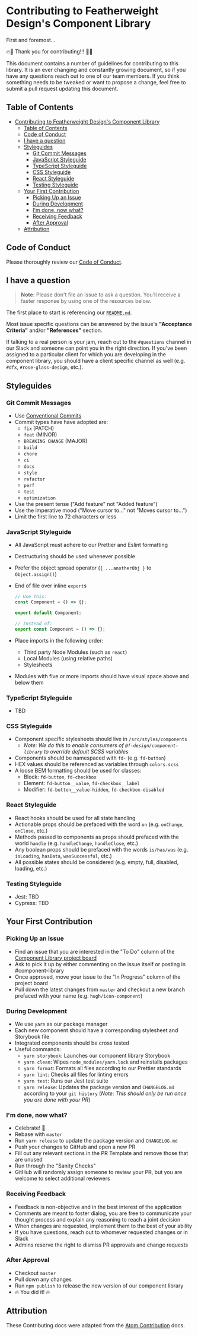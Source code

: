 # Contributing to Featherweight Design's Component Library

First and foremost...

🔥🎉 Thank you for contributing!!! 🎉🔥

This document contains a number of guidelines for contributing to this library. It is an ever changing and constantly growing document, so if you have any questions reach out to one of our team members. If you think something needs to be tweaked or want to propose a change, feel free to submit a pull request updating this document.

## Table of Contents

- [Contributing to Featherweight Design's Component Library](#contributing-to-featherweight-designs-component-library)
  - [Table of Contents](#table-of-contents)
  - [Code of Conduct](#code-of-conduct)
  - [I have a question](#i-have-a-question)
  - [Styleguides](#styleguides)
    - [Git Commit Messages](#git-commit-messages)
    - [JavaScript Styleguide](#javascript-styleguide)
    - [TypeScript Styleguide](#typescript-styleguide)
    - [CSS Styleguide](#css-styleguide)
    - [React Styleguide](#react-styleguide)
    - [Testing Styleguide](#testing-styleguide)
  - [Your First Contribution](#your-first-contribution)
    - [Picking Up an Issue](#picking-up-an-issue)
    - [During Development](#during-development)
    - [I'm done, now what?](#im-done-now-what)
    - [Receiving Feedback](#receiving-feedback)
    - [After Approval](#after-approval)
  - [Attribution](#attribution)

## Code of Conduct

Please thoroughly review our [Code of Conduct](CODE_OF_CONDUCT.md).

## I have a question

> **Note:** Please don't file an issue to ask a question. You'll receive a faster response by using one of the resources below.

The first place to start is referencing our [`README.md`](README.md).

Most issue specific questions can be answered by the issue's **"Acceptance Criteria"** and/or **"References"** section.

If talking to a real person is your jam, reach out to the `#questions` channel in our Slack and someone can point you in the right direction. If you've been assigned to a particular client for which you are developing in the component library, you should have a client specific channel as well (e.g. `#dfx`, `#rose-glass-design`, etc.).

## Styleguides

### Git Commit Messages

- Use [Conventional Commits](https://www.conventionalcommits.org/en/v1.0.0/)
- Commit types have have adopted are:
  - `fix` (PATCH)
  - `feat` (MINOR)
  - `BREAKING CHANGE` (MAJOR)
  - `build`
  - `chore`
  - `ci`
  - `docs`
  - `style`
  - `refactor`
  - `perf`
  - `test`
  - `optimization`
- Use the present tense ("Add feature" not "Added feature")
- Use the imperative mood ("Move cursor to..." not "Moves cursor to...")
- Limit the first line to 72 characters or less

### JavaScript Styleguide

- All JavaScript must adhere to our Prettier and Eslint formatting
- Destructuring should be used whenever possible
- Prefer the object spread operator (`{ ...anotherObj }` to `Object.assign()`)
- End of file over inline `export`s

  ```javascript
  // Use this:
  const Component = () => {};

  export default Component;

  // Instead of:
  export const Component = () => {};
  ```

- Place imports in the following order:
  - Third party Node Modules (such as `react`)
  - Local Modules (using relative paths)
  - Stylesheets
- Modules with five or more imports should have visual space above and below them

### TypeScript Styleguide

- TBD

### CSS Styleguide

- Component specific stylesheets should live in `/src/styles/components`
  - *Note: We do this to enable consumers of `@f-design/component-library` to override default SCSS variables*
- Components should be namespaced with `fd-` (e.g. `fd-button`)
- HEX values should be referenced as variables through `colors.scss`
- A loose BEM formatting should be used for classes:
  - Block: `fd-button`, `fd-checkbox`
  - Element: `fd-button__value`, `fd-checkbox__label`
  - Modifier: `fd-button__value-hidden`, `fd-checkbox-disabled`

### React Styleguide

- React hooks should be used for all state handling
- Actionable props should be prefaced with the word `on` (e.g. `onChange`, `onClose`, etc.)
- Methods passed to components as props should prefaced with the world `handle` (e.g. `handleChange`, `handleClose`, etc.)
- Any boolean props should be prefaced with the words `is/has/was` (e.g. `isLoading`, `hasData`, `wasSuccessful`, etc.)
- All possible states should be considered (e.g. empty, full, disabled, loading, etc.)

### Testing Styleguide

- Jest: TBD
- Cypress: TBD

## Your First Contribution

### Picking Up an Issue

- Find an issue that you are interested in the "To Do" column of the [Component Library project board](https://github.com/featherweight-design/component-library/projects/1)
- Ask to pick it up by either commenting on the issue itself or posting in #component-library
- Once approved, move your issue to the "In Progress" column of the project board
- Pull down the latest changes from `master` and checkout a new branch prefaced with your name (e.g. `hugh/icon-component`)

### During Development

- We use `yarn` as our package manager
- Each new component should have a corresponding stylesheet and Storybook file
- Integrated components should be cross tested
- Useful commands:
  - `yarn storybook`: Launches our component library Storybook
  - `yarn clean`: Wipes `node_modules/yarn.lock` and reinstalls packages
  - `yarn format`: Formats all files according to our Prettier standards
  - `yarn lint`: Checks all files for linting errors
  - `yarn test`: Runs our Jest test suite
  - `yarn release`: Updates the package version and `CHANGELOG.md` according to your `git history` (_Note: This should only be run once you are done with your PR_)

### I'm done, now what?

- Celebrate! 🎉
- Rebase with `master`
- Run `yarn release` to update the package version and `CHANGELOG.md`
- Push your changes to GitHub and open a new PR
- Fill out any relevant sections in the PR Template and remove those that are unused
- Run through the "Sanity Checks"
- GitHub will randomly assign someone to review your PR, but you are welcome to select additional reviewers

### Receiving Feedback

- Feedback is non-objective and in the best interest of the application
- Comments are meant to foster dialog, you are free to communicate your thought process and explain any reasoning to reach a joint decision
- When changes are requested, implement them to the best of your ability
- If you have questions, reach out to whomever requested changes or in Slack
- Admins reserve the right to dismiss PR approvals and change requests

### After Approval

- Checkout `master`
- Pull down any changes
- Run `npm publish` to release the new version of our component library
- 🔥 You did it! 🔥

## Attribution

These Contributing docs were adapted from the [Atom Contribution](https://github.com/atom/atom/blob/master/CONTRIBUTING.md) docs.

